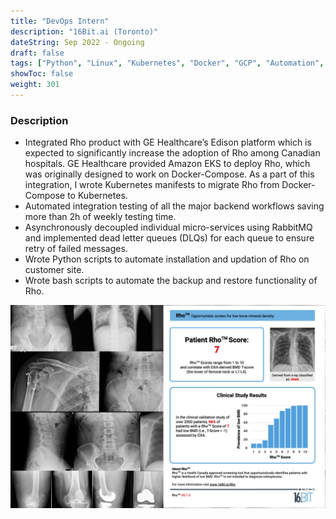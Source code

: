 ```yaml
---
title: "DevOps Intern"
description: "16Bit.ai (Toronto)"
dateString: Sep 2022 - Ongoing
draft: false
tags: ["Python", "Linux", "Kubernetes", "Docker", "GCP", "Automation", "FastAPI"]
showToc: false
weight: 301
--- 
```


### Description

- Integrated Rho product with GE Healthcare’s Edison platform which is expected to significantly increase the adoption of Rho among Canadian hospitals. GE Healthcare provided Amazon EKS to deploy Rho, which was originally designed to work on Docker-Compose. As a part of this integration, I wrote Kubernetes manifests to migrate Rho from Docker-Compose to Kubernetes.
- Automated integration testing of all the major backend workflows saving more than 2h of weekly testing time.
- Asynchronously decoupled individual micro-services using RabbitMQ and implemented dead letter queues (DLQs) for each queue to ensure retry of failed messages.
- Wrote Python scripts to automate installation and updation of Rho on customer site.
- Wrote bash scripts to automate the backup and restore functionality of Rho.

![](/experience/16bit/img1.jpeg#center)